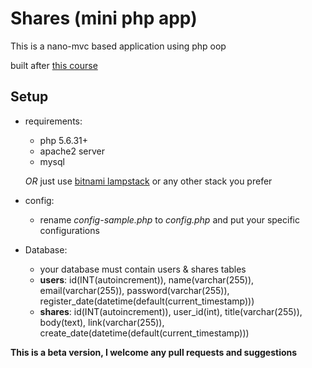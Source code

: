 # Shares (mini php app)

This is a nano-mvc based application using php oop

built after [this course](https://www.udemy.com/learn-object-oriented-php-by-building-a-complete-website)

## Setup

* requirements:
  - php 5.6.31+
  - apache2 server
  - mysql

  _OR_ just use [bitnami lampstack](https://bitnami.com/stack/lamp) or any other stack you prefer

* config:
  - rename _config-sample.php_ to _config.php_ and put your specific configurations

* Database:
  - your database must contain users & shares tables
  - **users**: id(INT(autoincrement)), name(varchar(255)), email(varchar(255)), 
  password(varchar(255)), register_date(datetime(default(current_timestamp)))
  - **shares**: id(INT(autoincrement)), user_id(int), title(varchar(255)),
  body(text), link(varchar(255)), create_date(datetime(default(current_timestamp)))

**This is a beta version, I welcome any pull requests and suggestions**